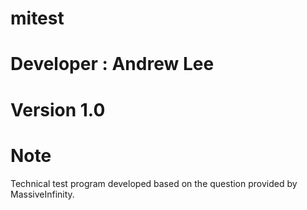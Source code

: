 # mitest

# Developer : Andrew Lee
# Version 1.0

# Note
Technical test program developed based on the question provided by MassiveInfinity.
